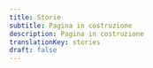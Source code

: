 ```yaml
---
title: Storie
subtitle: Pagina in costruzione
description: Pagina in costruzione
translationKey: stories
draft: false
---
```

